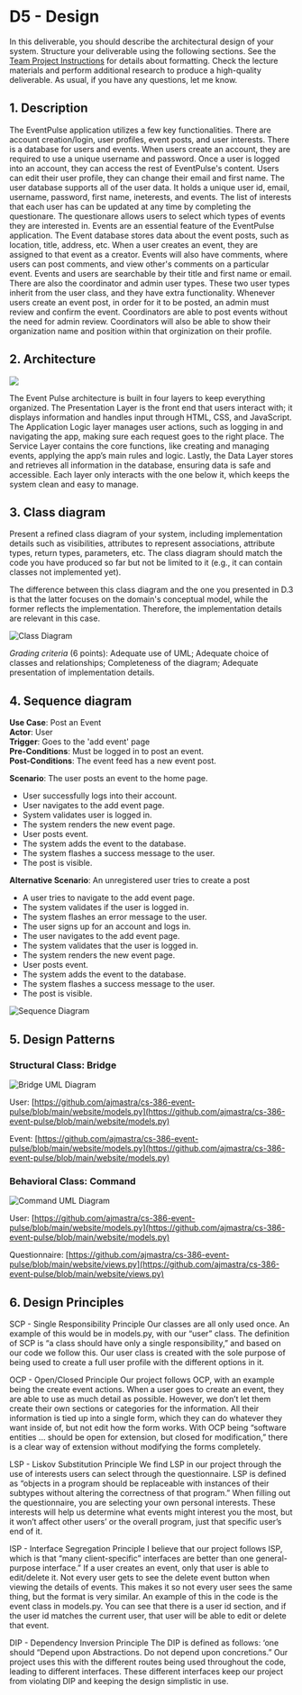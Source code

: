 # D5 - Design

In this deliverable, you should describe the architectural design of your system. Structure your deliverable using the following sections. See the  [Team Project Instructions](https://canvas.nau.edu/courses/29116/pages/team-project-%7C-overview "Team Project | Overview")  for details about formatting. Check the lecture materials and perform additional research to produce a high-quality deliverable. As usual, if you have any questions, let me know.

## 1. Description

The EventPulse application utilizes a few key functionalities. There are account creation/login, user profiles, event posts, and user interests. There is a database for users and events. When users create an account, they are required to use a unique username and password. Once a user is logged into an account, they can access the rest of EventPulse's content. Users can edit their user profile, they can change their email and first name. The user database supports all of the user data. It holds a unique user id, email, username, password, first name, ineterests, and events. The list of interests that each user has can be updated at any time by completing the questionare. The questionare allows users to select which types of events they are interested in. Events are an essential feature of the EventPulse application. The Event database stores data about the event posts, such as location, title, address, etc. When a user creates an event, they are assigned to that event as a creator. Events will also have comments, where users can post comments, and view other's comments on a particular event. Events and users are searchable by their title and first name or email. There are also the coordinator and admin user types. These two user types inherit from the user class, and they have extra functionality. Whenever users create an event post, in order for it to be posted, an admin must review and confirm the event. Coordinators are able to post events without the need for admin review. Coordinators will also be able to show their organization name and position within that orginization on their profile.

## 2. Architecture

![](D5_media/package-diagram.png)

The Event Pulse architecture is built in four layers to keep everything organized. The Presentation Layer is the front end that users interact with; it displays information and handles input through HTML, CSS, and JavaScript. The Application Logic layer manages user actions, such as logging in and navigating the app, making sure each request goes to the right place. The Service Layer contains the core functions, like creating and managing events, applying the app’s main rules and logic. Lastly, the Data Layer stores and retrieves all information in the database, ensuring data is safe and accessible. Each layer only interacts with the one below it, which keeps the system clean and easy to manage.
## 3. Class diagram

Present a refined class diagram of your system, including implementation details such as visibilities, attributes to represent associations, attribute types, return types, parameters, etc. The class diagram should match the code you have produced so far but not be limited to it (e.g., it can contain classes not implemented yet).

The difference between this class diagram and the one you presented in D.3 is that the latter focuses on the domain's conceptual model, while the former reflects the implementation. Therefore, the implementation details are relevant in this case.

![Class Diagram](/project_documentation/D5_media/project_class_diagram.png)

_Grading criteria_ (6 points): Adequate use of UML; Adequate choice of classes and relationships; Completeness of the diagram; Adequate presentation of implementation details.

## 4. Sequence diagram

**Use Case**: Post an Event  
**Actor**: User  
**Trigger**: Goes to the 'add event' page  
**Pre-Conditions**: Must be logged in to post an event.  
**Post-Conditions**: The event feed has a new event post.  

**Scenario**: The user posts an event to the home page.  

- User successfully logs into their account.
- User navigates to the add event page.
- System validates user is logged in.
- The system renders the new event page.
- User posts event.
- The system adds the event to the database.
- The system flashes a success message to the user.
- The post is visible.

**Alternative Scenario**: An unregistered user tries to create a post  
- A user tries to navigate to the add event page.
- The system validates if the user is logged in.
- The system flashes an error message to the user.
- The user signs up for an account and logs in.
- The user navigates to the add event page.
- The system validates that the user is logged in.
- The system renders the new event page.
- User posts event.
- The system adds the event to the database.
- The system flashes a success message to the user.
- The post is visible.

![Sequence Diagram](/project_documentation/D5_media/d5_sequence_diagram.png)

## 5. Design Patterns

### Structural Class: Bridge  

![Bridge UML Diagram](/project_documentation/D5_media/d5-5-bridge-uml.png)  

User: [https://github.com/ajmastra/cs-386-event-pulse/blob/main/website/models.py](https://github.com/ajmastra/cs-386-event-pulse/blob/main/website/models.py)  
 
Event: [https://github.com/ajmastra/cs-386-event-pulse/blob/main/website/models.py](https://github.com/ajmastra/cs-386-event-pulse/blob/main/website/models.py)  

### Behavioral Class: Command   

![Command UML Diagram](/project_documentation/D5_media/d5-5-command-uml.png)  

User: [https://github.com/ajmastra/cs-386-event-pulse/blob/main/website/models.py](https://github.com/ajmastra/cs-386-event-pulse/blob/main/website/models.py)  

Questionnaire: [https://github.com/ajmastra/cs-386-event-pulse/blob/main/website/views.py](https://github.com/ajmastra/cs-386-event-pulse/blob/main/website/views.py)  

## 6. Design Principles

SCP - Single Responsibility Principle
Our classes are all only used once. An example of this would be in models.py, with our “user” class. The definition of SCP is “a class should have only a single responsibility,” and based on our code we follow this. Our user class is created with the sole purpose of being used to create a full user profile with the different options in it. 

OCP - Open/Closed Principle
Our project follows OCP, with an example being the create event actions. When a user goes to create an event, they are able to use as much detail as possible. However, we don’t let them create their own sections or categories for the information. All their information is tied up into a single form, which they can do whatever they want inside of, but not edit how the form works. With OCP being “software entities ... should be open for extension, but closed for modification,” there is a clear way of extension without modifying the forms completely. 

LSP - Liskov Substitution Principle
We find LSP in our project through the use of interests users can select through the questionnaire. LSP is defined as “objects in a program should be replaceable with instances of their subtypes without altering the correctness of that program.” When filling out the questionnaire, you are selecting your own personal interests. These interests will help us determine what events might interest you the most, but it won’t affect other users’ or the overall program, just that specific user’s end of it. 

ISP - Interface Segregation Principle 
I believe that our project follows ISP, which is that “many client-specific” interfaces are better than one general-purpose interface.” If a user creates an event, only that user is able to edit/delete it. Not every user gets to see the delete event button when viewing the details of events. This makes it so not every user sees the same thing, but the format is very similar. An example of this in the code is the event class in models.py. You can see that there is a user id section, and if the user id matches the current user, that user will be able to edit or delete that event. 

DIP - Dependency Inversion Principle
The DIP is defined as follows: ‘one should “Depend upon Abstractions. Do not depend upon concretions.” Our project uses this with the different routes being used throughout the code, leading to different interfaces. These different interfaces keep our project from violating DIP and keeping the design simplistic in use.
